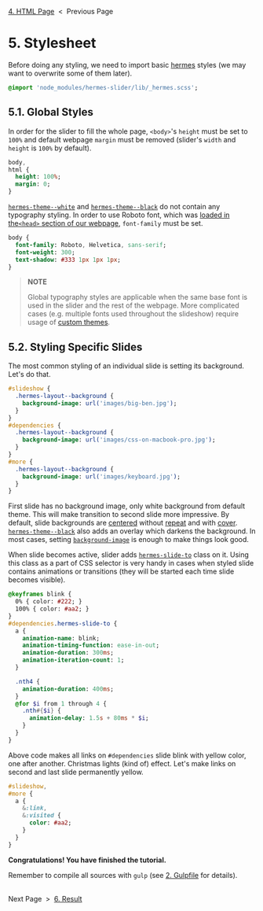 [4. HTML Page][html-page] &nbsp;&lt;&nbsp; Previous Page

[html-page]: 4_index.html.md

# 5. Stylesheet

Before doing any styling, we need to import basic [hermes][hermes] styles
(we may want to overwrite some of them later).

[hermes]: https://github.com/webfront-toolkit/hermes

```sass
@import 'node_modules/hermes-slider/lib/_hermes.scss';
```
## 5.1. Global Styles

In order for the slider to fill the whole page, `<body>`'s `height` must
be set to `100%` and default webpage `margin` must be removed (slider's
`width` and `height` is `100%` by default).

```sass
body,
html {
  height: 100%;
  margin: 0;
}
```

[`hermes-theme--white`][theme-classes] and [`hermes-theme--black`][theme-classes]
do not contain any typography styling. In order to use Roboto font,
which was [loaded in the`<head>` section of our webpage][html-stylesheet],
`font-family` must be set.

[theme-classes]: https://github.com/webfront-toolkit/hermes/blob/master/doc/class-names.md#theme-class-names
[transition-classes]: https://github.com/webfront-toolkit/hermes/blob/master/doc/class-names.md#transition-class-names
[html-stylesheet]: 4_index.html.md#41-stylesheet

```sass
body {
  font-family: Roboto, Helvetica, sans-serif;
  font-weight: 300;
  text-shadow: #333 1px 1px 1px;
}
```

> **NOTE**
>
> Global typography styles are applicable when the same base font is
> used in the slider and the rest of the webpage. More complicated cases
> (e.g. multiple fonts used throughout the slideshow) require usage
> of [custom themes][custom-themes].

[custom-themes]: https://github.com/webfront-toolkit/hermes/blob/master/doc/custom-themes.md

## 5.2. Styling Specific Slides

The most common styling of an individual slide is setting its background.
Let's do that.

```sass
#slideshow {
  .hermes-layout--background {
    background-image: url('images/big-ben.jpg');
  }
}
#dependencies {
  .hermes-layout--background {
    background-image: url('images/css-on-macbook-pro.jpg');
  }
}
#more {
  .hermes-layout--background {
    background-image: url('images/keyboard.jpg');
  }
}
```

First slide has no background image, only white background from default theme.
This will make transition to second slide more impressive.
By default, slide backgrounds are [centered][background-position] without
[repeat][background-repeat] and with [cover][background-size].
[`hermes-theme--black`][theme-classes] also adds an&nbsp;overlay which
darkens the background.
In most cases, setting [`background-image`][background-image] is enough
to make things look good.

[background-position]: https://www.w3.org/TR/css3-background/#the-background-position
[background-repeat]: https://www.w3.org/TR/css3-background/#the-background-repeat
[background-size]: https://www.w3.org/TR/css3-background/#the-background-size
[background-image]: https://www.w3.org/TR/css3-background/#the-background-image

When slide becomes active, slider adds [`hermes-slide-to`][slide-to] class
on it. Using this class as a part of CSS selector is very handy in cases when
styled slide contains animations or transitions (they will be started each
time slide becomes visible).

[slide-to]: https://github.com/webfront-toolkit/hermes/blob/master/doc/class-names.md#hermes-slide-to

```sass
@keyframes blink {
  0% { color: #222; }
  100% { color: #aa2; }
}
#dependencies.hermes-slide-to {
  a {
    animation-name: blink;
    animation-timing-function: ease-in-out;
    animation-duration: 300ms;
    animation-iteration-count: 1;
  }

  .nth4 {
    animation-duration: 400ms;
  }
  @for $i from 1 through 4 {
    .nth#{$i} {
      animation-delay: 1.5s + 80ms * $i;
    }
  }
}
```

Above code makes all links on `#dependencies` slide blink with yellow color, one
after another. Christmas lights (kind of) effect. Let's make links on second and
last slide permanently yellow.

```sass
#slideshow,
#more {
  a {
    &:link,
    &:visited {
      color: #aa2;
    }
  }
}
```

**Congratulations! You have finished the tutorial.**

Remember to compile all sources with `gulp`
(see [2. Gulpfile][gulpfile] for details).

[gulpfile]: 2_gulpfile.js.md

&nbsp;<br>
Next Page &nbsp;&gt;&nbsp; [6. Result][result]

[result]: https://webfront-toolkit.github.io/hermes-node-example


